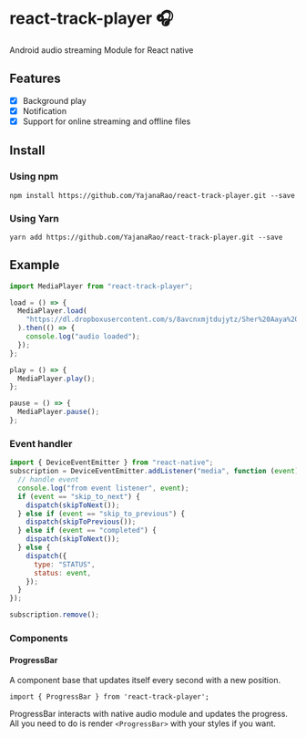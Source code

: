 # react-track-player 🎧

Android audio streaming Module for React native

## Features

- [x] Background play
- [x] Notification
- [x] Support for online streaming and offline files

## Install

### Using npm

`npm install https://github.com/YajanaRao/react-track-player.git --save`

### Using Yarn

`yarn add https://github.com/YajanaRao/react-track-player.git --save`

## Example

```javascript
import MediaPlayer from "react-track-player";

load = () => {
  MediaPlayer.load(
    "https://dl.dropboxusercontent.com/s/8avcnxmjtdujytz/Sher%20Aaya%20Sher.mp3?dl=0"
  ).then(() => {
    console.log("audio loaded");
  });
};

play = () => {
  MediaPlayer.play();
};

pause = () => {
  MediaPlayer.pause();
};
```

### Event handler

```javascript
import { DeviceEventEmitter } from "react-native";
subscription = DeviceEventEmitter.addListener("media", function (event) {
  // handle event
  console.log("from event listener", event);
  if (event == "skip_to_next") {
    dispatch(skipToNext());
  } else if (event == "skip_to_previous") {
    dispatch(skipToPrevious());
  } else if (event == "completed") {
    dispatch(skipToNext());
  } else {
    dispatch({
      type: "STATUS",
      status: event,
    });
  }
});

subscription.remove();
```

### Components

#### ProgressBar

A component base that updates itself every second with a new position.

`import { ProgressBar } from 'react-track-player';`

ProgressBar interacts with native audio module and updates the progress. All you need to do is render `<ProgressBar>` with your styles if you want.
